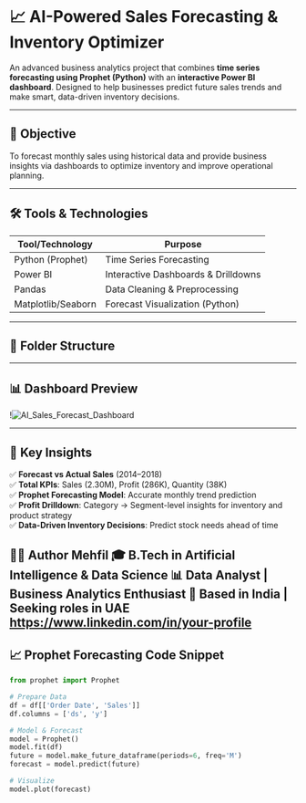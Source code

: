 # 📈 AI-Powered Sales Forecasting & Inventory Optimizer

An advanced business analytics project that combines **time series forecasting using Prophet (Python)** with an **interactive Power BI dashboard**. Designed to help businesses predict future sales trends and make smart, data-driven inventory decisions.

---

## 📌 Objective

To forecast monthly sales using historical data and provide business insights via dashboards to optimize inventory and improve operational planning.

---

## 🛠 Tools & Technologies

| Tool/Technology      | Purpose                                |
|----------------------|-----------------------------------------|
| Python (Prophet)     | Time Series Forecasting                 |
| Power BI             | Interactive Dashboards & Drilldowns     |
| Pandas               | Data Cleaning & Preprocessing           |
| Matplotlib/Seaborn   | Forecast Visualization (Python)         |

---

## 📁 Folder Structure


---

## 📊 Dashboard Preview

!![AI_Sales_Forecast_Dashboard](https://github.com/user-attachments/assets/5dd46097-2198-4cb3-b105-0ae49f8777fa)

---

## 📌 Key Insights

✅ **Forecast vs Actual Sales** (2014–2018)  
✅ **Total KPIs**: Sales (2.30M), Profit (286K), Quantity (38K)  
✅ **Prophet Forecasting Model**: Accurate monthly trend prediction  
✅ **Profit Drilldown**: Category → Segment-level insights for inventory and product strategy  
✅ **Data-Driven Inventory Decisions**: Predict stock needs ahead of time


🙋‍♂️ Author
Mehfil
🎓 B.Tech in Artificial Intelligence & Data Science
📊 Data Analyst | Business Analytics Enthusiast
📍 Based in India | Seeking roles in UAE
https://www.linkedin.com/in/your-profile
---

## 📈 Prophet Forecasting Code Snippet

```python
from prophet import Prophet

# Prepare Data
df = df[['Order Date', 'Sales']]
df.columns = ['ds', 'y']

# Model & Forecast
model = Prophet()
model.fit(df)
future = model.make_future_dataframe(periods=6, freq='M')
forecast = model.predict(future)

# Visualize
model.plot(forecast)


